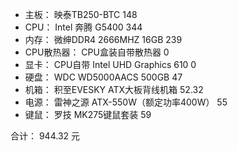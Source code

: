 * 主板： 映泰TB250-BTC  148
* CPU： Intel 奔腾 G5400 344
* 内存： 微绅DDR4 2666MHZ 16GB 239
* CPU散热器： CPU盒装自带散热器 0
* 显卡： CPU自带 Intel UHD Graphics 610  0
* 硬盘： WDC WD5000AACS 500GB  47
* 机箱： 积至EVESKY ATX大板背线机箱  52.32
* 电源： 雷神之源 ATX-550W（额定功率400W） 55
* 键鼠： 罗技 MK275键鼠套装 59

合计： 944.32 元
